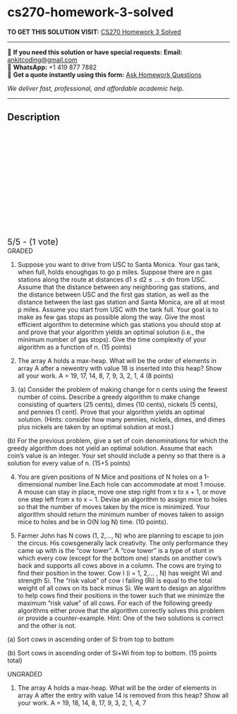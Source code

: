 # cs270-homework-3-solved
**TO GET THIS SOLUTION VISIT:** [CS270 Homework 3 Solved](https://www.ankitcodinghub.com/product/cs270-homework-3-solved/)


---

📩 **If you need this solution or have special requests:** **Email:** ankitcoding@gmail.com  
📱 **WhatsApp:** +1 419 877 7882  
📄 **Get a quote instantly using this form:** [Ask Homework Questions](https://www.ankitcodinghub.com/services/ask-homework-questions/)

*We deliver fast, professional, and affordable academic help.*

---

<h2>Description</h2>



<div class="kk-star-ratings kksr-auto kksr-align-center kksr-valign-top" data-payload="{&quot;align&quot;:&quot;center&quot;,&quot;id&quot;:&quot;121460&quot;,&quot;slug&quot;:&quot;default&quot;,&quot;valign&quot;:&quot;top&quot;,&quot;ignore&quot;:&quot;&quot;,&quot;reference&quot;:&quot;auto&quot;,&quot;class&quot;:&quot;&quot;,&quot;count&quot;:&quot;1&quot;,&quot;legendonly&quot;:&quot;&quot;,&quot;readonly&quot;:&quot;&quot;,&quot;score&quot;:&quot;5&quot;,&quot;starsonly&quot;:&quot;&quot;,&quot;best&quot;:&quot;5&quot;,&quot;gap&quot;:&quot;4&quot;,&quot;greet&quot;:&quot;Rate this product&quot;,&quot;legend&quot;:&quot;5\/5 - (1 vote)&quot;,&quot;size&quot;:&quot;24&quot;,&quot;title&quot;:&quot;CS270  Homework 3 Solved&quot;,&quot;width&quot;:&quot;138&quot;,&quot;_legend&quot;:&quot;{score}\/{best} - ({count} {votes})&quot;,&quot;font_factor&quot;:&quot;1.25&quot;}">

<div class="kksr-stars">

<div class="kksr-stars-inactive">
            <div class="kksr-star" data-star="1" style="padding-right: 4px">


<div class="kksr-icon" style="width: 24px; height: 24px;"></div>
        </div>
            <div class="kksr-star" data-star="2" style="padding-right: 4px">


<div class="kksr-icon" style="width: 24px; height: 24px;"></div>
        </div>
            <div class="kksr-star" data-star="3" style="padding-right: 4px">


<div class="kksr-icon" style="width: 24px; height: 24px;"></div>
        </div>
            <div class="kksr-star" data-star="4" style="padding-right: 4px">


<div class="kksr-icon" style="width: 24px; height: 24px;"></div>
        </div>
            <div class="kksr-star" data-star="5" style="padding-right: 4px">


<div class="kksr-icon" style="width: 24px; height: 24px;"></div>
        </div>
    </div>

<div class="kksr-stars-active" style="width: 138px;">
            <div class="kksr-star" style="padding-right: 4px">


<div class="kksr-icon" style="width: 24px; height: 24px;"></div>
        </div>
            <div class="kksr-star" style="padding-right: 4px">


<div class="kksr-icon" style="width: 24px; height: 24px;"></div>
        </div>
            <div class="kksr-star" style="padding-right: 4px">


<div class="kksr-icon" style="width: 24px; height: 24px;"></div>
        </div>
            <div class="kksr-star" style="padding-right: 4px">


<div class="kksr-icon" style="width: 24px; height: 24px;"></div>
        </div>
            <div class="kksr-star" style="padding-right: 4px">


<div class="kksr-icon" style="width: 24px; height: 24px;"></div>
        </div>
    </div>
</div>


<div class="kksr-legend" style="font-size: 19.2px;">
            5/5 - (1 vote)    </div>
    </div>
GRADED

1. Suppose you want to drive from USC to Santa Monica. Your gas tank, when full, holds enoughgas to go p miles. Suppose there are n gas stations along the route at distances d1 ≤ d2 ≤ … ≤ dn from USC. Assume that the distance between any neighboring gas stations, and the distance between USC and the first gas station, as well as the distance between the last gas station and Santa Monica, are all at most p miles. Assume you start from USC with the tank full. Your goal is to make as few gas stops as possible along the way. Give the most efficient algorithm to determine which gas stations you should stop at and prove that your algorithm yields an optimal solution (i.e., the minimum number of gas stops). Give the time complexity of your algorithm as a function of n. (15 points)

2. The array A holds a max-heap. What will be the order of elements in array A after a newentry with value 18 is inserted into this heap? Show all your work. A = 19, 17, 14, 8, 7, 9, 3, 2, 1, 4 (8 points)

3. (a) Consider the problem of making change for n cents using the fewest number of coins. Describe a greedy algorithm to make change consisting of quarters (25 cents), dimes (10 cents), nickels (5 cents), and pennies (1 cent). Prove that your algorithm yields an optimal solution. (Hints: consider how many pennies, nickels, dimes, and dimes plus nickels are taken by an optimal solution at most.)

(b) For the previous problem, give a set of coin denominations for which the greedy algorithm does not yield an optimal solution. Assume that each coin’s value is an integer. Your set should include a penny so that there is a solution for every value of n. (15+5 points)

4. You are given positions of N Mice and positions of N holes on a 1-dimensional number line.Each hole can accommodate at most 1 mouse. A mouse can stay in place, move one step right from x to x + 1, or move one step left from x to x − 1. Devise an algorithm to assign mice to holes so that the number of moves taken by the mice is minimized. Your algorithm should return the minimum number of moves taken to assign mice to holes and be in O(N log N) time. (10 points).

5. Farmer John has N cows (1, 2,…, N) who are planning to escape to join the circus. His cowsgenerally lack creativity. The only performance they came up with is the “cow tower”. A “cow tower” is a type of stunt in which every cow (except for the bottom one) stands on another cow’s back and supports all cows above in a column. The cows are trying to find their position in the tower. Cow I (i = 1, 2,… , N) has weight Wi and strength Si. The “risk value” of cow i failing (Ri) is equal to the total weight of all cows on its back minus Si. We want to design an algorithm to help cows find their positions in the tower such that we minimize the maximum “risk value” of all cows. For each of the following greedy algorithms either prove that the algorithm correctly solves this problem or provide a counter-example. Hint: One of the two solutions is correct and the other is not.

(a) Sort cows in ascending order of Si from top to bottom

(b) Sort cows in ascending order of Si+Wi from top to bottom. (15 points total)

UNGRADED

1. The array A holds a max-heap. What will be the order of elements in array A after the entry with value 14 is removed from this heap? Show all your work. A = 19, 18, 14, 8, 17, 9, 3, 2, 1, 4, 7
